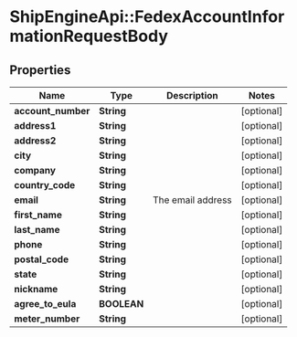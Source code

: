 # ShipEngineApi::FedexAccountInformationRequestBody

## Properties
Name | Type | Description | Notes
------------ | ------------- | ------------- | -------------
**account_number** | **String** |  | [optional] 
**address1** | **String** |  | [optional] 
**address2** | **String** |  | [optional] 
**city** | **String** |  | [optional] 
**company** | **String** |  | [optional] 
**country_code** | **String** |  | [optional] 
**email** | **String** | The email address | [optional] 
**first_name** | **String** |  | [optional] 
**last_name** | **String** |  | [optional] 
**phone** | **String** |  | [optional] 
**postal_code** | **String** |  | [optional] 
**state** | **String** |  | [optional] 
**nickname** | **String** |  | [optional] 
**agree_to_eula** | **BOOLEAN** |  | [optional] 
**meter_number** | **String** |  | [optional] 


